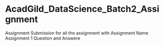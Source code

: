 # AcadGild_DataScience_Batch2_Assignment
Assignment Submission for all the assignment with Assignment Name
Assignment 1 Question and Answere
